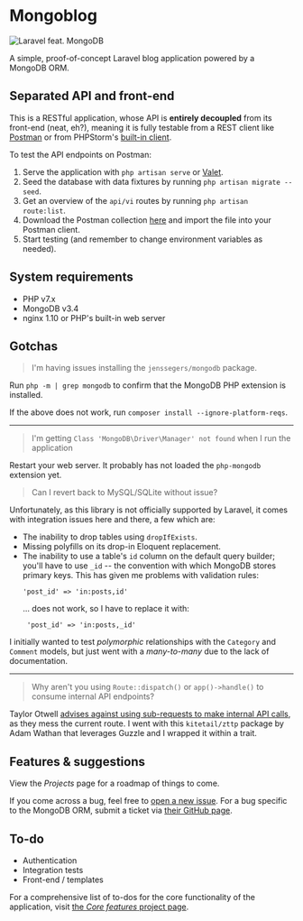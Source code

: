 # Mongoblog

![Laravel feat. MongoDB](https://jenssegers.com/uploads/images/l4mongo.png.pagespeed.ce.KOh2Dt4xBA.png)

A simple, proof-of-concept Laravel blog application powered by a MongoDB ORM.

## Separated API and front-end

This is a RESTful application, whose API is **entirely decoupled** from its front-end (neat, eh?), meaning it is fully testable from a REST client like [Postman](https://www.getpostman.com/) or from PHPStorm's [built-in client](https://www.jetbrains.com/help/phpstorm/rest-client-tool-window.html).

To test the API endpoints on Postman:

1. Serve the application with `php artisan serve` or [Valet](https://laravel.com/docs/5.4/valet).
1. Seed the database with data fixtures by running `php artisan migrate --seed`.
1. Get an overview of the `api/vi` routes by running `php artisan route:list`.
1. Download the Postman collection [here](https://gist.githubusercontent.com/jpcaparas/8277c34d975c5bcd2934664e2eee97a8/raw/c0814e94ccf6dc050d208064f579bcd38c305e53/Mongoblog.postman_collection.json) and import the file into your Postman client.
1. Start testing (and remember to change environment variables as needed).

## System requirements

- PHP v7.x
- MongoDB v3.4
- nginx 1.10 or PHP's built-in web server

## Gotchas

> I'm having issues installing the `jenssegers/mongodb` package.

Run `php -m | grep mongodb` to confirm that the MongoDB PHP extension is installed.

If the above does not work, run `composer install --ignore-platform-reqs`.

---

> I'm getting `Class 'MongoDB\Driver\Manager' not found` when I run the application

Restart your web server. It probably has not loaded the `php-mongodb` extension yet.

> Can I revert back to MySQL/SQLite without issue?

Unfortunately, as this library is not officially supported by Laravel, it comes with integration issues here and there, a few which are:

- The inability to drop tables using `dropIfExists`.
- Missing polyfills on its drop-in Eloquent replacement.
- The inability to use a table's `id` column on the default query builder; you'll have to use `_id` -- the convention with which MongoDB stores primary keys. This has given me problems with validation rules:
  ```
  'post_id' => 'in:posts,id'
  ```
  ... does not work, so I have to replace it with:
  ```
   'post_id' => 'in:posts,_id'
  ```

I initially wanted to test _polymorphic_ relationships with the `Category` and `Comment` models, but just went with a _many-to-many_ due to the lack of documentation.

---

> Why aren't you using `Route::dispatch()` or `app()->handle()` to consume internal API endpoints?

Taylor Otwell [advises against using sub-requests to make internal API calls](https://github.com/laravel/framework/pull/5886#issuecomment-57627117), as they mess the current route. I went with this `kitetail/zttp` package by Adam Wathan that leverages Guzzle and I wrapped it within a trait.

## Features & suggestions

View the _Projects_ page for a roadmap of things to come.

If you come across a bug, feel free to [open a new issue](https://github.com/jpcaparas/mongoblog/issues/new). For a bug specific to the MongoDB ORM, submit a ticket via [their GitHub page](https://github.com/jenssegers/laravel-mongodb).


## To-do

- Authentication
- Integration tests
- Front-end / templates

For a comprehensive list of to-dos for the core functionality of the application, visit [the _Core features_ project page](https://github.com/jpcaparas/mongoblog/projects/1).
